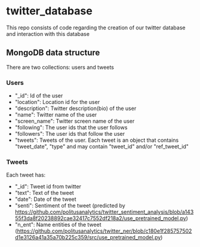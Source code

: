 # twitter_database
This repo consists of code regarding the creation of our twitter database and interaction with this database

## MongoDB data structure
There are two collections: users and tweets

### Users
* "_id": Id of the user
* "location": Location id for the user
* "description": Twitter description(bio) of the user
* "name": Twitter name of the user
* "screen_name": Twitter screen name of the user
* "following": The user ids that the user follows
* "followers": The user ids that follow the user
* "tweets": Tweets of the user. Each tweet is an object that contains "tweet_date", "type" and may contain "tweet_id" and/or "ref_tweet_id"

### Tweets
Each tweet has:
* "_id": Tweet id from twitter
* "text": Text of the tweet
* "date": Date of the tweet
* "senti": Sentiment of the tweet (predicted by https://github.com/politusanalytics/twitter_sentiment_analysis/blob/a14355f3da8f20238892cae32417c7552df218a2/use_pretrained_model.py)
* "n_ent": Name entities of the tweet (https://github.com/politusanalytics/twitter_ner/blob/c180e1f285757502d1e3126a41a35a70b225c359/src/use_pretrained_model.py)
